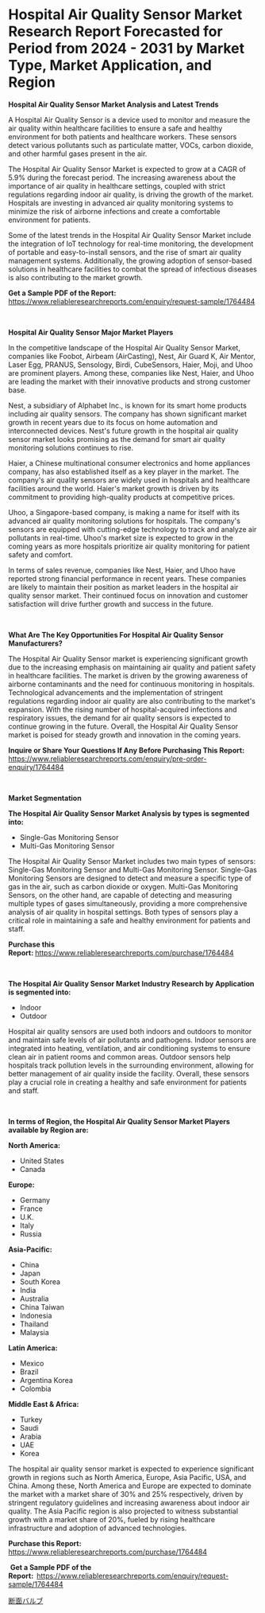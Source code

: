 <p><h1>Hospital Air Quality Sensor Market Research Report Forecasted for Period from 2024 -  2031 by Market Type, Market Application, and Region</h1></p><p><strong>Hospital Air Quality Sensor Market Analysis and Latest Trends</strong></p>
<p><p>A Hospital Air Quality Sensor is a device used to monitor and measure the air quality within healthcare facilities to ensure a safe and healthy environment for both patients and healthcare workers. These sensors detect various pollutants such as particulate matter, VOCs, carbon dioxide, and other harmful gases present in the air.</p><p>The Hospital Air Quality Sensor Market is expected to grow at a CAGR of 5.9% during the forecast period. The increasing awareness about the importance of air quality in healthcare settings, coupled with strict regulations regarding indoor air quality, is driving the growth of the market. Hospitals are investing in advanced air quality monitoring systems to minimize the risk of airborne infections and create a comfortable environment for patients.</p><p>Some of the latest trends in the Hospital Air Quality Sensor Market include the integration of IoT technology for real-time monitoring, the development of portable and easy-to-install sensors, and the rise of smart air quality management systems. Additionally, the growing adoption of sensor-based solutions in healthcare facilities to combat the spread of infectious diseases is also contributing to the market growth.</p></p>
<p><strong>Get a Sample PDF of the Report:&nbsp;</strong> <a href="https://www.reliableresearchreports.com/enquiry/request-sample/1764484">https://www.reliableresearchreports.com/enquiry/request-sample/1764484</a></p>
<p>&nbsp;</p>
<p><strong>Hospital Air Quality Sensor Major Market Players</strong></p>
<p><p>In the competitive landscape of the Hospital Air Quality Sensor Market, companies like Foobot, Airbeam (AirCasting), Nest, Air Guard K, Air Mentor, Laser Egg, PRANUS, Sensology, Birdi, CubeSensors, Haier, Moji, and Uhoo are prominent players. Among these, companies like Nest, Haier, and Uhoo are leading the market with their innovative products and strong customer base.</p><p>Nest, a subsidiary of Alphabet Inc., is known for its smart home products including air quality sensors. The company has shown significant market growth in recent years due to its focus on home automation and interconnected devices. Nest's future growth in the hospital air quality sensor market looks promising as the demand for smart air quality monitoring solutions continues to rise.</p><p>Haier, a Chinese multinational consumer electronics and home appliances company, has also established itself as a key player in the market. The company's air quality sensors are widely used in hospitals and healthcare facilities around the world. Haier's market growth is driven by its commitment to providing high-quality products at competitive prices.</p><p>Uhoo, a Singapore-based company, is making a name for itself with its advanced air quality monitoring solutions for hospitals. The company's sensors are equipped with cutting-edge technology to track and analyze air pollutants in real-time. Uhoo's market size is expected to grow in the coming years as more hospitals prioritize air quality monitoring for patient safety and comfort.</p><p>In terms of sales revenue, companies like Nest, Haier, and Uhoo have reported strong financial performance in recent years. These companies are likely to maintain their position as market leaders in the hospital air quality sensor market. Their continued focus on innovation and customer satisfaction will drive further growth and success in the future.</p></p>
<p>&nbsp;</p>
<p><strong>What Are The Key Opportunities For Hospital Air Quality Sensor Manufacturers?</strong></p>
<p><p>The Hospital Air Quality Sensor market is experiencing significant growth due to the increasing emphasis on maintaining air quality and patient safety in healthcare facilities. The market is driven by the growing awareness of airborne contaminants and the need for continuous monitoring in hospitals. Technological advancements and the implementation of stringent regulations regarding indoor air quality are also contributing to the market's expansion. With the rising number of hospital-acquired infections and respiratory issues, the demand for air quality sensors is expected to continue growing in the future. Overall, the Hospital Air Quality Sensor market is poised for steady growth and innovation in the coming years.</p></p>
<p><strong>Inquire or Share Your Questions If Any Before Purchasing This Report:</strong> <a href="https://www.reliableresearchreports.com/enquiry/pre-order-enquiry/1764484">https://www.reliableresearchreports.com/enquiry/pre-order-enquiry/1764484</a></p>
<p>&nbsp;</p>
<p><strong>Market Segmentation</strong></p>
<p><strong>The Hospital Air Quality Sensor Market Analysis by types is segmented into:</strong></p>
<p><ul><li>Single-Gas Monitoring Sensor</li><li>Multi-Gas Monitoring Sensor</li></ul></p>
<p><p>The Hospital Air Quality Sensor Market includes two main types of sensors: Single-Gas Monitoring Sensor and Multi-Gas Monitoring Sensor. Single-Gas Monitoring Sensors are designed to detect and measure a specific type of gas in the air, such as carbon dioxide or oxygen. Multi-Gas Monitoring Sensors, on the other hand, are capable of detecting and measuring multiple types of gases simultaneously, providing a more comprehensive analysis of air quality in hospital settings. Both types of sensors play a critical role in maintaining a safe and healthy environment for patients and staff.</p></p>
<p><strong>Purchase this Report:&nbsp;</strong><a href="https://www.reliableresearchreports.com/purchase/1764484">https://www.reliableresearchreports.com/purchase/1764484</a></p>
<p>&nbsp;</p>
<p><strong>The Hospital Air Quality Sensor Market Industry Research by Application is segmented into:</strong></p>
<p><ul><li>Indoor</li><li>Outdoor</li></ul></p>
<p><p>Hospital air quality sensors are used both indoors and outdoors to monitor and maintain safe levels of air pollutants and pathogens. Indoor sensors are integrated into heating, ventilation, and air conditioning systems to ensure clean air in patient rooms and common areas. Outdoor sensors help hospitals track pollution levels in the surrounding environment, allowing for better management of air quality inside the facility. Overall, these sensors play a crucial role in creating a healthy and safe environment for patients and staff.</p></p>
<p>&nbsp;</p>
<p><strong>In terms of Region, the Hospital Air Quality Sensor Market Players available by Region are:</strong></p>
<p>
    <p> <strong> North America: </strong>
        <ul>
            <li>United States</li>
            <li>Canada</li>
        </ul>
        </p> 
    <p> <strong> Europe: </strong>
        <ul>
            <li>Germany</li>
            <li>France</li>
            <li>U.K.</li>
            <li>Italy</li>
            <li>Russia</li>
        </ul>
        </p> 
    <p> <strong> Asia-Pacific: </strong>
        <ul>
            <li>China</li>
            <li>Japan</li>
            <li>South Korea</li>
            <li>India</li>
            <li>Australia</li>
            <li>China Taiwan</li>
            <li>Indonesia</li>
            <li>Thailand</li>
            <li>Malaysia</li>
        </ul>
        </p> 
    <p> <strong> Latin America: </strong>
        <ul>
            <li>Mexico</li>
            <li>Brazil</li>
            <li>Argentina Korea</li>
            <li>Colombia</li>
        </ul>
        </p> 
    <p> <strong> Middle East & Africa: </strong>
        <ul>
            <li>Turkey</li>
            <li>Saudi</li>
            <li>Arabia</li>
            <li>UAE</li>
            <li>Korea</li>
        </ul>
    </p>
    </p>
<p><p>The hospital air quality sensor market is expected to experience significant growth in regions such as North America, Europe, Asia Pacific, USA, and China. Among these, North America and Europe are expected to dominate the market with a market share of 30% and 25% respectively, driven by stringent regulatory guidelines and increasing awareness about indoor air quality. The Asia Pacific region is also projected to witness substantial growth with a market share of 20%, fueled by rising healthcare infrastructure and adoption of advanced technologies.</p></p>
<p><strong>Purchase this Report: </strong><a href="https://www.reliableresearchreports.com/purchase/1764484">https://www.reliableresearchreports.com/purchase/1764484</a></p>
<p>&nbsp;<strong>Get a Sample PDF of the Report:&nbsp;&nbsp;</strong><a href="https://www.reliableresearchreports.com/enquiry/request-sample/1764484">https://www.reliableresearchreports.com/enquiry/request-sample/1764484</a></p>
<p><strong></strong></p>
<p><p><a href="https://github.com/lily-u-genius/Market-Research-Report-List-1/blob/main/724029813159.md">断面バルブ</a></p></p>